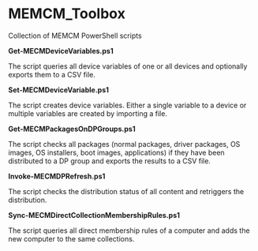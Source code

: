 # MEMCM_Toolbox
Collection of  MEMCM PowerShell scripts

**Get-MECMDeviceVariables.ps1**

The script queries all device variables of one or all devices and optionally exports them to a CSV file.

**Set-MECMDeviceVariable.ps1**

The script creates device variables. Either a single variable to a device or multiple variables are created by importing a file. 

**Get-MECMPackagesOnDPGroups.ps1**

The script checks all packages (normal packages, driver packages, OS images, OS installers, boot images, applications) if they have been distributed to a DP group and exports the results to a CSV file.

**Invoke-MECMDPRefresh.ps1**

The script checks the distribution status of all content and retriggers the distribution.

**Sync-MECMDirectCollectionMembershipRules.ps1**

The script queries all direct membership rules of a computer and adds the new computer to the same collections.
